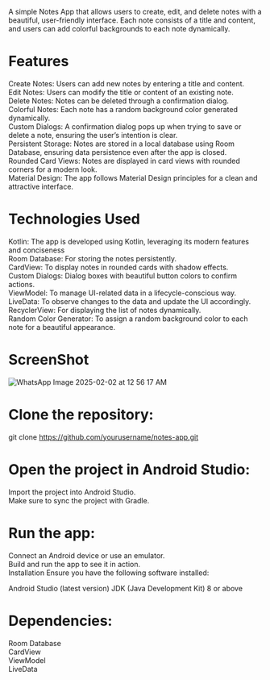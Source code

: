 A simple Notes App that allows users to create, edit, and delete notes with a beautiful, user-friendly interface. Each note consists of a title and content, and users can add colorful backgrounds to each note dynamically.

# Features
Create Notes: Users can add new notes by entering a title and content. </br>
Edit Notes: Users can modify the title or content of an existing note. </br>
Delete Notes: Notes can be deleted through a confirmation dialog. </br>
Colorful Notes: Each note has a random background color generated dynamically. </br>
Custom Dialogs: A confirmation dialog pops up when trying to save or delete a note, ensuring the user’s intention is clear. </br>
Persistent Storage: Notes are stored in a local database using Room Database, ensuring data persistence even after the app is closed. </br>
Rounded Card Views: Notes are displayed in card views with rounded corners for a modern look.  </br>
Material Design: The app follows Material Design principles for a clean and attractive interface.  </br>


# Technologies Used
Kotlin: The app is developed using Kotlin, leveraging its modern features and conciseness </br>
Room Database: For storing the notes persistently. </br>
CardView: To display notes in rounded cards with shadow effects. </br>
Custom Dialogs: Dialog boxes with beautiful button colors to confirm actions.  </br>
ViewModel: To manage UI-related data in a lifecycle-conscious way.  </br>
LiveData: To observe changes to the data and update the UI accordingly.  </br>
RecyclerView: For displaying the list of notes dynamically.  </br>
Random Color Generator: To assign a random background color to each note for a beautiful appearance.  </br>


# ScreenShot

![WhatsApp Image 2025-02-02 at 12 56 17 AM](https://github.com/user-attachments/assets/34570e23-94d2-4bc6-ad3b-fc2d18ae1924)


# Clone the repository:

git clone https://github.com/yourusername/notes-app.git </br>


# Open the project in Android Studio:

Import the project into Android Studio. </br>
Make sure to sync the project with Gradle.  </br>
# Run the app:

Connect an Android device or use an emulator. </br>
Build and run the app to see it in action. </br>
Installation
Ensure you have the following software installed:

Android Studio (latest version)
JDK (Java Development Kit) 8 or above  </br>
# Dependencies:

Room Database </br>
CardView  </br>
ViewModel  </br>
LiveData   </br>
